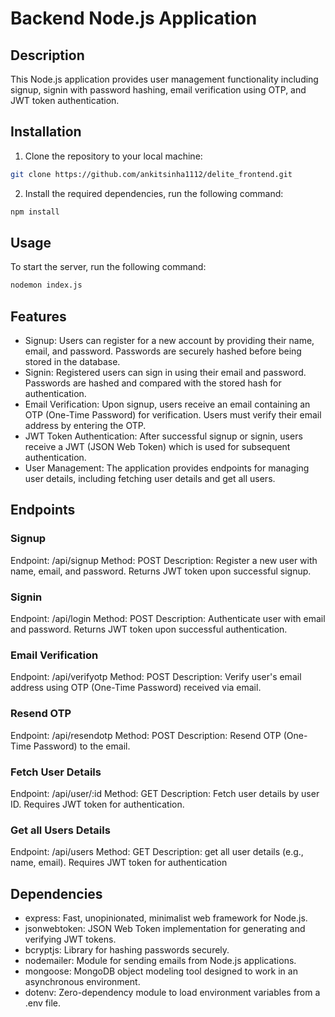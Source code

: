 # Backend Node.js Application

## Description
This Node.js application provides user management functionality including signup, signin with password hashing, email verification using OTP, and JWT token authentication.

## Installation
1. Clone the repository to your local machine:
```bash
git clone https://github.com/ankitsinha1112/delite_frontend.git
```
2. Install the required dependencies, run the following command:
```bash
npm install
```
## Usage
To start the server, run the following command:
```bash
nodemon index.js
```

## Features
- Signup: Users can register for a new account by providing their name, email, and password. Passwords are securely hashed before being stored in the database.
- Signin: Registered users can sign in using their email and password. Passwords are hashed and compared with the stored hash for authentication.
- Email Verification: Upon signup, users receive an email containing an OTP (One-Time Password) for verification. Users must verify their email address by entering the OTP.
- JWT Token Authentication: After successful signup or signin, users receive a JWT (JSON Web Token) which is used for subsequent authentication.
- User Management: The application provides endpoints for managing user details, including fetching user details and get all users.

## Endpoints

### Signup
Endpoint: /api/signup
Method: POST
Description: Register a new user with name, email, and password. Returns JWT token upon successful signup.

### Signin
Endpoint: /api/login
Method: POST
Description: Authenticate user with email and password. Returns JWT token upon successful authentication.

### Email Verification
Endpoint: /api/verifyotp
Method: POST
Description: Verify user's email address using OTP (One-Time Password) received via email.

### Resend OTP
Endpoint: /api/resendotp
Method: POST
Description: Resend OTP (One-Time Password) to the email.

### Fetch User Details
Endpoint: /api/user/:id
Method: GET
Description: Fetch user details by user ID. Requires JWT token for authentication.

### Get all Users Details
Endpoint: /api/users
Method: GET
Description: get all user details (e.g., name, email). Requires JWT token for authentication

## Dependencies

- express: Fast, unopinionated, minimalist web framework for Node.js.
- jsonwebtoken: JSON Web Token implementation for generating and verifying JWT tokens.
- bcryptjs: Library for hashing passwords securely.
- nodemailer: Module for sending emails from Node.js applications.
- mongoose: MongoDB object modeling tool designed to work in an asynchronous environment.
- dotenv: Zero-dependency module to load environment variables from a .env file.
